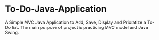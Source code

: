# To-Do-Java-Application

A Simple MVC Java Application to Add, Save, Display and Prioratize a To-Do list.
The main purpose of project is practicing MVC model and Java Swing.
